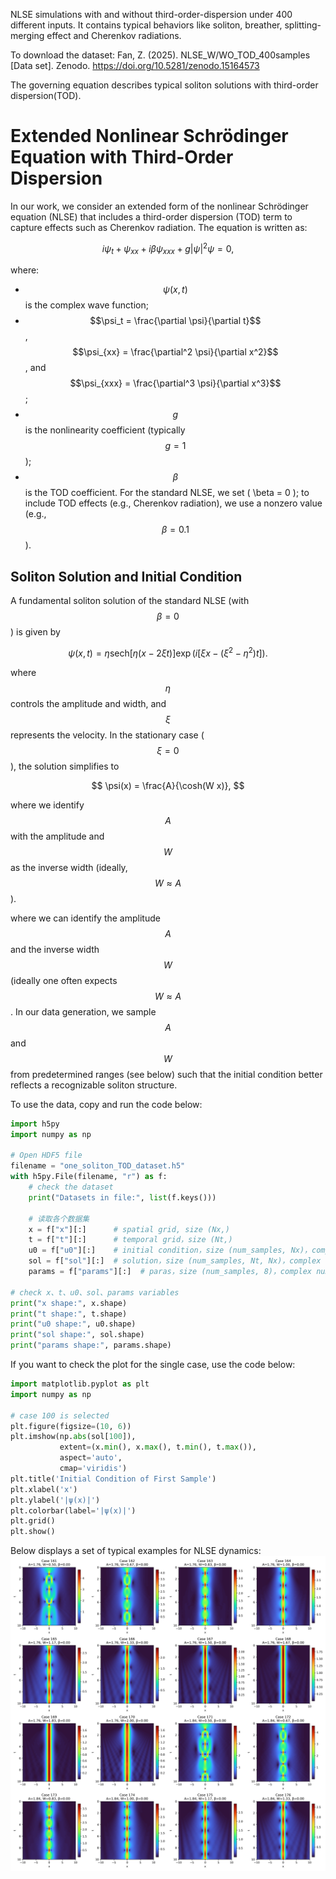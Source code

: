 NLSE simulations with and without third-order-dispersion under 400 different inputs. It contains typical behaviors like soliton, breather, splitting-merging effect and Cherenkov radiations.

To download the dataset: Fan, Z. (2025). NLSE_W/WO_TOD_400samples [Data set]. Zenodo. https://doi.org/10.5281/zenodo.15164573

The governing equation describes typical soliton solutions with third-order dispersion(TOD).


# Extended Nonlinear Schrödinger Equation with Third-Order Dispersion

In our work, we consider an extended form of the nonlinear Schrödinger equation (NLSE) that includes a third-order dispersion (TOD) term to capture effects such as Cherenkov radiation. The equation is written as:

$$
i\psi_t + \psi_{xx} + i\beta\psi_{xxx} + g|\psi|^2\psi = 0,
$$

where:
- $$\psi(x,t)$$ is the complex wave function;
- $$\psi_t = \frac{\partial \psi}{\partial t}$$, $$\psi_{xx} = \frac{\partial^2 \psi}{\partial x^2}$$, and $$\psi_{xxx} = \frac{\partial^3 \psi}{\partial x^3}$$;
- $$g$$ is the nonlinearity coefficient (typically $$g = 1$$ );
- $$\beta$$ is the TOD coefficient. For the standard NLSE, we set \( \beta = 0 \); to include TOD effects (e.g., Cherenkov radiation), we use a nonzero value (e.g., $$\beta = 0.1$$).

## Soliton Solution and Initial Condition

A fundamental soliton solution of the standard NLSE (with $$\beta = 0$$) is given by

$$
\psi(x,t) = \eta\mathrm{sech}[\eta(x-2\xi t)]
\exp({i[\xi x - (\xi^2-\eta^2)t]}).
$$

where $$\eta$$ controls the amplitude and width, and $$\xi$$  represents the velocity. In the stationary case ($$\xi = 0$$), the solution simplifies to

$$
\psi(x) = \frac{A}{\cosh(W x)},
$$

where we identify $$A$$ with the amplitude and $$W$$ as the inverse width (ideally,  $$W \approx A$$).


where we can identify the amplitude $$A$$ and the inverse width $$W$$ (ideally one often expects $$W \approx A$$. In our data generation, we sample $$A$$ and $$W$$ from predetermined ranges (see below) such that the initial condition better reflects a recognizable soliton structure.



To use the data, copy and run the code below:

```python
import h5py
import numpy as np

# Open HDF5 file
filename = "one_soliton_TOD_dataset.h5"
with h5py.File(filename, "r") as f:
    # check the dataset
    print("Datasets in file:", list(f.keys()))
    
    # 读取各个数据集
    x = f["x"][:]      # spatial grid, size (Nx,)
    t = f["t"][:]      # temporal grid，size (Nt,)
    u0 = f["u0"][:]    # initial condition，size (num_samples, Nx)，complex numbers
    sol = f["sol"][:]  # solution，size (num_samples, Nt, Nx)，complex numbers
    params = f["params"][:]  # paras，size (num_samples, 8)，complex numbers

# check x、t、u0、sol、params variables
print("x shape:", x.shape)
print("t shape:", t.shape)
print("u0 shape:", u0.shape)
print("sol shape:", sol.shape)
print("params shape:", params.shape)
```

If you want to check the plot for the single case, use the code below:

```python
import matplotlib.pyplot as plt
import numpy as np

# case 100 is selected
plt.figure(figsize=(10, 6))
plt.imshow(np.abs(sol[100]), 
           extent=(x.min(), x.max(), t.min(), t.max()),
           aspect='auto', 
           cmap='viridis')
plt.title('Initial Condition of First Sample')
plt.xlabel('x')
plt.ylabel('|ψ(x)|')
plt.colorbar(label='|ψ(x)|')
plt.grid()
plt.show()
```
Below displays a set of typical examples for NLSE dynamics:
![NLSE/cases_11.png](https://github.com/ZhiweiFan94/PDEBase/blob/main/NLSE/cases_11.png)
